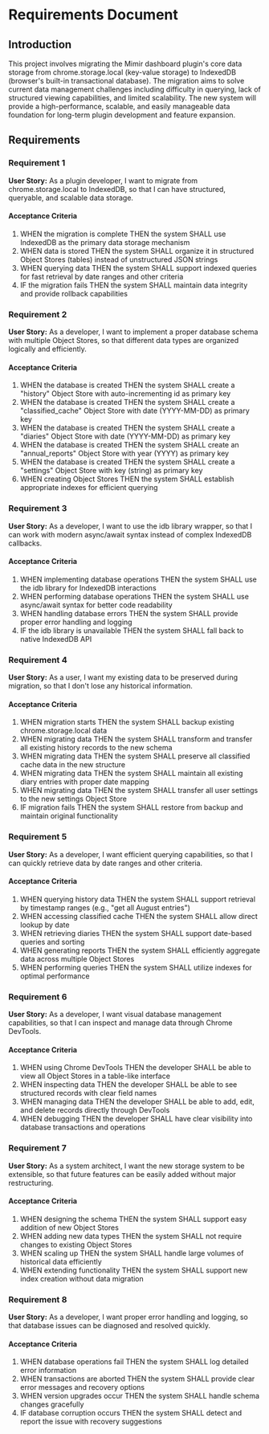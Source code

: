 # Requirements Document

## Introduction

This project involves migrating the Mimir dashboard plugin's core data storage from chrome.storage.local (key-value storage) to IndexedDB (browser's built-in transactional database). The migration aims to solve current data management challenges including difficulty in querying, lack of structured viewing capabilities, and limited scalability. The new system will provide a high-performance, scalable, and easily manageable data foundation for long-term plugin development and feature expansion.

## Requirements

### Requirement 1

**User Story:** As a plugin developer, I want to migrate from chrome.storage.local to IndexedDB, so that I can have structured, queryable, and scalable data storage.

#### Acceptance Criteria

1. WHEN the migration is complete THEN the system SHALL use IndexedDB as the primary data storage mechanism
2. WHEN data is stored THEN the system SHALL organize it in structured Object Stores (tables) instead of unstructured JSON strings
3. WHEN querying data THEN the system SHALL support indexed queries for fast retrieval by date ranges and other criteria
4. IF the migration fails THEN the system SHALL maintain data integrity and provide rollback capabilities

### Requirement 2

**User Story:** As a developer, I want to implement a proper database schema with multiple Object Stores, so that different data types are organized logically and efficiently.

#### Acceptance Criteria

1. WHEN the database is created THEN the system SHALL create a "history" Object Store with auto-incrementing id as primary key
2. WHEN the database is created THEN the system SHALL create a "classified_cache" Object Store with date (YYYY-MM-DD) as primary key
3. WHEN the database is created THEN the system SHALL create a "diaries" Object Store with date (YYYY-MM-DD) as primary key
4. WHEN the database is created THEN the system SHALL create an "annual_reports" Object Store with year (YYYY) as primary key
5. WHEN the database is created THEN the system SHALL create a "settings" Object Store with key (string) as primary key
6. WHEN creating Object Stores THEN the system SHALL establish appropriate indexes for efficient querying

### Requirement 3

**User Story:** As a developer, I want to use the idb library wrapper, so that I can work with modern async/await syntax instead of complex IndexedDB callbacks.

#### Acceptance Criteria

1. WHEN implementing database operations THEN the system SHALL use the idb library for IndexedDB interactions
2. WHEN performing database operations THEN the system SHALL use async/await syntax for better code readability
3. WHEN handling database errors THEN the system SHALL provide proper error handling and logging
4. IF the idb library is unavailable THEN the system SHALL fall back to native IndexedDB API

### Requirement 4

**User Story:** As a user, I want my existing data to be preserved during migration, so that I don't lose any historical information.

#### Acceptance Criteria

1. WHEN migration starts THEN the system SHALL backup existing chrome.storage.local data
2. WHEN migrating data THEN the system SHALL transform and transfer all existing history records to the new schema
3. WHEN migrating data THEN the system SHALL preserve all classified cache data in the new structure
4. WHEN migrating data THEN the system SHALL maintain all existing diary entries with proper date mapping
5. WHEN migrating data THEN the system SHALL transfer all user settings to the new settings Object Store
6. IF migration fails THEN the system SHALL restore from backup and maintain original functionality

### Requirement 5

**User Story:** As a developer, I want efficient querying capabilities, so that I can quickly retrieve data by date ranges and other criteria.

#### Acceptance Criteria

1. WHEN querying history data THEN the system SHALL support retrieval by timestamp ranges (e.g., "get all August entries")
2. WHEN accessing classified cache THEN the system SHALL allow direct lookup by date
3. WHEN retrieving diaries THEN the system SHALL support date-based queries and sorting
4. WHEN generating reports THEN the system SHALL efficiently aggregate data across multiple Object Stores
5. WHEN performing queries THEN the system SHALL utilize indexes for optimal performance

### Requirement 6

**User Story:** As a developer, I want visual database management capabilities, so that I can inspect and manage data through Chrome DevTools.

#### Acceptance Criteria

1. WHEN using Chrome DevTools THEN the developer SHALL be able to view all Object Stores in a table-like interface
2. WHEN inspecting data THEN the developer SHALL be able to see structured records with clear field names
3. WHEN managing data THEN the developer SHALL be able to add, edit, and delete records directly through DevTools
4. WHEN debugging THEN the developer SHALL have clear visibility into database transactions and operations

### Requirement 7

**User Story:** As a system architect, I want the new storage system to be extensible, so that future features can be easily added without major restructuring.

#### Acceptance Criteria

1. WHEN designing the schema THEN the system SHALL support easy addition of new Object Stores
2. WHEN adding new data types THEN the system SHALL not require changes to existing Object Stores
3. WHEN scaling up THEN the system SHALL handle large volumes of historical data efficiently
4. WHEN extending functionality THEN the system SHALL support new index creation without data migration

### Requirement 8

**User Story:** As a developer, I want proper error handling and logging, so that database issues can be diagnosed and resolved quickly.

#### Acceptance Criteria

1. WHEN database operations fail THEN the system SHALL log detailed error information
2. WHEN transactions are aborted THEN the system SHALL provide clear error messages and recovery options
3. WHEN version upgrades occur THEN the system SHALL handle schema changes gracefully
4. IF database corruption occurs THEN the system SHALL detect and report the issue with recovery suggestions